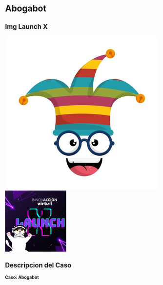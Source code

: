 # Abogabot 
## Img Launch X
![Loco](img/Loxo.jpg)
![Launch](img/Launch%20X.png)

## Descripcion del Caso 
**Caso: Abogabot**

